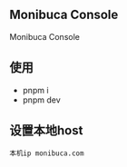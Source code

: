 ## Monibuca Console

Monibuca Console

## 使用

- pnpm i 
- pnpm dev


## 设置本地host

```
本机ip monibuca.com
```
